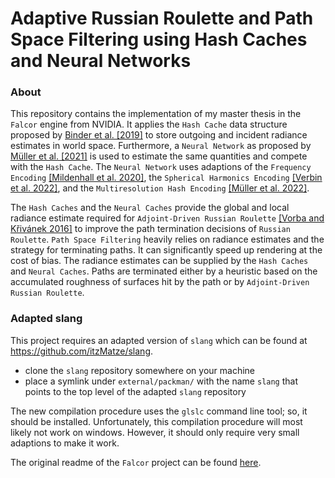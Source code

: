 # Adaptive Russian Roulette and Path Space Filtering using Hash Caches and Neural Networks
### About
This repository contains the implementation of my master thesis in the `Falcor` engine from NVIDIA. It applies the `Hash Cache` data structure proposed by [Binder et al. \[2019\]](https://arxiv.org/abs/1902.05942) to store outgoing and incident radiance estimates in world space. Furthermore, a `Neural Network` as proposed by [Müller et al. \[2021\]](https://research.nvidia.com/publication/2021-06_real-time-neural-radiance-caching-path-tracing) is used to estimate the same quantities and compete with the `Hash Cache`. The `Neural Network` uses adaptions of the `Frequency Encoding` [\[Mildenhall et al. 2020\]](https://arxiv.org/abs/2003.08934), the `Spherical Harmonics Encoding` [\[Verbin et al. 2022\]](https://arxiv.org/abs/2112.03907), and the `Multiresolution Hash Encoding` [\[Müller et al. 2022\]](https://arxiv.org/abs/2201.05989).

The `Hash Caches` and the `Neural Caches` provide the global and local radiance estimate required for `Adjoint-Driven Russian Roulette` [\[Vorba and Křivánek 2016\]](https://dl.acm.org/doi/10.1145/2897824.2925912) to improve the path termination decisions of `Russian Roulette`. `Path Space Filtering` heavily relies on radiance estimates and the strategy for terminating paths. It can significantly speed up rendering at the cost of bias. The radiance estimates can be supplied by the `Hash Caches` and `Neural Caches`. Paths are terminated either by a heuristic based on the accumulated roughness of surfaces hit by the path or by `Adjoint-Driven Russian Roulette`.

### Adapted slang
This project requires an adapted version of `slang` which can be found at <https://github.com/itzMatze/slang>.
- clone the `slang` repository somewhere on your machine
- place a symlink under `external/packman/` with the name `slang` that points to the top level of the adapted `slang` repository

The new compilation procedure uses the `glslc` command line tool; so, it should be installed. Unfortunately, this compilation procedure will most likely not work on windows. However, it should only require very small adaptions to make it work.

The original readme of the `Falcor` project can be found [here](README_Falcor.md).

